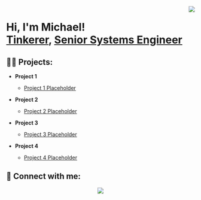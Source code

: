 <img align="right" src="https://visitor-badge.laobi.icu/badge?page_id=michaellucca1.michaellucca1" />

<!--<h1 align="center">
    <img src="https://readme-typing-svg.herokuapp.com/?font=Righteous&size=35&center=true&vCenter=true&width=500&height=70&duration=4000&lines=Hi+There!+👋;+I'm+Michael+Lucca!;" />
</h1>
-->

<h1>Hi, I'm Michael! <br/><a href="https://github.com/michaellucca1">Tinkerer</a>, <a href="https://www.linkedin.com/in/MichaelLucca/">Senior Systems Engineer</a> </h1>

<h2>👨‍💻 Projects:</h2>

- <b>Project 1</b>
  - [Project 1 Placeholder](https://github.com/michaellucca1/Project1)
  
- <b>Project 2</b>
  - [Project 2 Placeholder](https://github.com/michaellucca1/Project2)
    
- <b>Project 3</b>
  - [Project 3 Placeholder](https://github.com/michaellucca1/Project3)
    
- <b>Project 4</b>
  - [Project 4 Placeholder](https://github.com/michaellucca1/Project4)
    

<h2> 🤳 Connect with me:</h2>
 
<div align="center"> 
<!--  <a href="mailto:pedro.sales.muniz@gmail.com">
    <img src="https://img.shields.io/badge/Gmail-333333?style=for-the-badge&logo=gmail&logoColor=red" />
  </a> -->
  <a href="https://linkedin.com/in/MichaelLucca" target="_blank">
    <img src="https://img.shields.io/badge/LinkedIn-0077B5?style=for-the-badge&logo=linkedin&logoColor=white" target="_blank" />
  </a>
<!--  <a href="https://salesp07.github.io" target="_blank">
     <img src="https://img.shields.io/badge/Portfolio-FF5722?style=for-the-badge&logo=todoist&logoColor=white" target="_blank" /> <!-- sqlite, safari, google-chrome are other good icon options />
  </a> -->
</div>

<!-- ### Hi there 👋
-->
<!--
**michaellucca1/michaellucca1** is a ✨ _special_ ✨ repository because its `README.md` (this file) appears on your GitHub profile.

Here are some ideas to get you started:

- 🔭 I’m currently working on ...
- 🌱 I’m currently learning ...
- 👯 I’m looking to collaborate on ...
- 🤔 I’m looking for help with ...
- 💬 Ask me about ...
- 📫 How to reach me: ...
- 😄 Pronouns: ...
- ⚡ Fun fact: ...
-->
